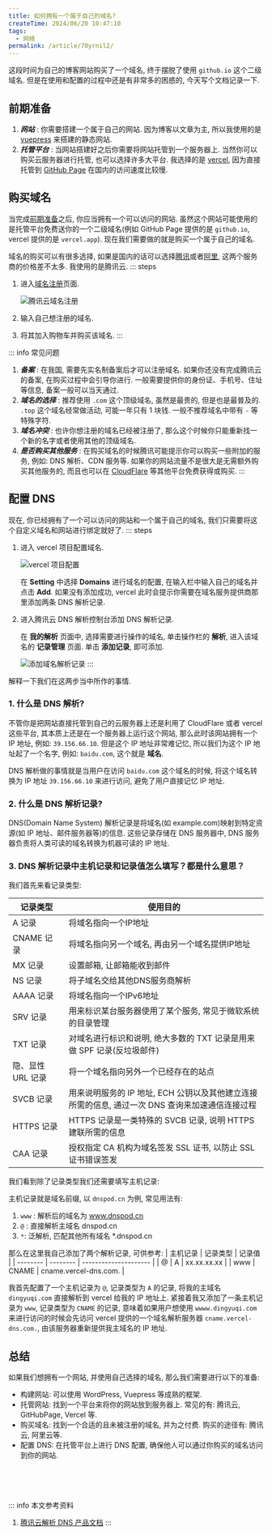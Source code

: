 ```yaml
---
title: 如何拥有一个属于自己的域名?
createTime: 2024/06/20 10:47:10
tags:
  - 网络
permalink: /article/70yrnil2/
---
```

这段时间为自己的博客网站购买了一个域名, 终于摆脱了使用 `github.io` 这个二级域名. 但是在使用和配置的过程中还是有非常多的困惑的, 今天写个文档记录一下.
<!-- more -->

## 前期准备
1. ***网站*** : 你需要搭建一个属于自己的网站. 因为博客以文章为主, 所以我使用的是 [vuepress](https://vuepress.vuejs.org/) 来搭建的静态网站.
2. ***托管平台*** : 当网站搭建好之后你需要将网站托管到一个服务器上. 当然你可以购买云服务器进行托管, 也可以选择许多大平台. 我选择的是 [vercel](https://vercel.com/), 因为直接托管到 [GitHub Page](https://docs.github.com/zh/pages/getting-started-with-github-pages) 在国内的访问速度比较慢.

## 购买域名
当完成[前期准备](/article/70yrnil2/#前期准备)之后, 你应当拥有一个可以访问的网站. 虽然这个网站可能使用的是托管平台免费送你的一个二级域名(例如 GitHub Page 提供的是 `github.io`, vercel 提供的是 `vercel.app`). 现在我们需要做的就是购买一个属于自己的域名.

域名的购买可以有很多选择, 如果是国内的话可以选择[腾讯](https://cloud.tencent.com/)或者[阿里](https://cn.aliyun.com/), 这两个服务商的价格差不太多. 我使用的是腾讯云.
::: steps
1. 进入[域名注册](https://dnspod.cloud.tencent.com/)页面.
   
      ![腾讯云域名注册](/illustration/sign-up-domain.png)
2. 输入自己想注册的域名. 
   
3. 将其加入购物车并购买该域名.
:::

::: info 常见问题
1. ***备案*** : 在我国, 需要先实名制备案后才可以注册域名. 如果你还没有完成腾讯云的备案, 在购买过程中会引导你进行. 一般需要提供你的身份证、手机号、住址等信息, 备案一般可以当天通过.
2. ***域名的选择*** : 推荐使用 `.com` 这个顶级域名, 虽然是最贵的, 但是也是最普及的. `.top` 这个域名经常做活动, 可能一年只有 1 块钱. 一般不推荐域名中带有 `-` 等特殊字符.
3. ***域名冲突*** : 也许你想注册的域名已经被注册了, 那么这个时候你只能重新找一个新的名字或者使用其他的顶级域名.
4. ***是否购买其他服务*** : 在购买域名的时候腾讯可能提示你可以购买一些附加的服务, 例如: DNS 解析、CDN 服务等. 如果你的网站流量不是很大是无需额外购买其他服务的, 而且也可以在 [CloudFlare](https://www.cloudflare.com/zh-cn/) 等其他平台免费获得或购买.
:::

## 配置 DNS
现在, 你已经拥有了一个可以访问的网站和一个属于自己的域名, 我们只需要将这个自定义域名和网站进行绑定就好了.
::: steps
1. 进入 vercel 项目配置域名.
   
      ![vercel 项目配置](/illustration/vercel-project-settings.png)

      在 **Setting** 中选择 **Domains** 进行域名的配置, 在输入栏中输入自己的域名并点击 **Add**. 如果没有添加成功, vercel 此时会提示你需要在域名服务提供商那里添加两条 DNS 解析记录.
2. 进入腾讯云 DNS 解析控制台添加 DNS 解析记录.
   
      在 **我的解析** 页面中, 选择需要进行操作的域名, 单击操作栏的 **解析**, 进入该域名的 **记录管理** 页面. 单击 **添加记录**, 即可添加.
      
      ![添加域名解析记录](/illustration/add-domain-dns.png)
:::

解释一下我们在这两步当中所作的事情.
### 1. 什么是 DNS 解析?
不管你是把网站直接托管到自己的云服务器上还是利用了 CloudFlare 或者 vercel 这些平台, 其本质上还是在一个服务器上运行这个网站, 那么此时该网站拥有一个 IP 地址, 例如: `39.156.66.10`. 但是这个 IP 地址非常难记忆, 所以我们为这个 IP 地址起了一个名字, 例如: `baidu.com`, 这个就是 **域名**.

DNS 解析做的事情就是当用户在访问 `baidu.com` 这个域名的时候, 将这个域名转换为 IP 地址 `39.156.66.10` 来进行访问, 避免了用户直接记忆 IP 地址.

### 2. 什么是 DNS 解析记录?
DNS(Domain Name System) 解析记录是将域名(如 example.com)映射到特定资源(如 IP 地址、邮件服务器等)的信息. 这些记录存储在 DNS 服务器中, DNS 服务器负责将人类可读的域名转换为机器可读的 IP 地址. 

### 3. DNS 解析记录中主机记录和记录值怎么填写？都是什么意思？
我们首先来看记录类型:

| 记录类型          | 使用目的                                                                                        |
| ----------------- | ----------------------------------------------------------------------------------------------- |
| A 记录            | 将域名指向一个IP地址                                                                            |
| CNAME 记录        | 将域名指向另一个域名, 再由另一个域名提供IP地址                                                  |
| MX 记录           | 设置邮箱, 让邮箱能收到邮件                                                                      |
| NS 记录           | 将子域名交给其他DNS服务商解析                                                                   |
| AAAA 记录         | 将域名指向一个IPv6地址                                                                          |
| SRV 记录          | 用来标识某台服务器使用了某个服务, 常见于微软系统的目录管理                                      |
| TXT 记录          | 对域名进行标识和说明, 绝大多数的 TXT 记录是用来做 SPF 记录(反垃圾邮件)                          |
| 隐、显性 URL 记录 | 将一个域名指向另外一个已经存在的站点                                                            |
| SVCB 记录         | 用来说明服务的 IP 地址, ECH 公钥以及其他建立连接所需的信息, 通过一次 DNS 查询来加速通信连接过程 |
| HTTPS 记录        | HTTPS 记录是一类特殊的 SVCB 记录, 说明 HTTPS 建联所需的信息                                     |
| CAA 记录          | 授权指定 CA 机构为域名签发 SSL 证书, 以防止 SSL 证书错误签发                                    |

我们看到除了记录类型我们还需要填写主机记录:

主机记录就是域名前缀, 以 `dnspod.cn` 为例, 常见用法有: 

1. `www` : 解析后的域名为 www.dnspod.cn
2. `@` : 直接解析主域名 dnspod.cn
3. `*`: 泛解析, 匹配其他所有域名 *.dnspod.cn

那么在这里我自己添加了两个解析记录, 可供参考:
| 主机记录 | 记录类型 | 记录值                |
| -------- | -------- | --------------------- |
| @        | A        | xx.xx.xx.xx           |
| www     | CNAME    | cname.vercel-dns.com. |

我首先配置了一个主机记录为 `@`, 记录类型为 `A` 的记录, 将我的主域名 `dingyuqi.com` 直接解析到 vercel 给我的 IP 地址上. 紧接着我又添加了一条主机记录为 `www`, 记录类型为 `CNAME` 的记录, 意味着如果用户想使用 `wwww.dingyuqi.com` 来进行访问的时候会先访问 vercel 提供的一个域名解析服务器 `cname.vercel-dns.com.`, 由该服务器重新提供我主域名的 IP 地址.

## 总结
如果我们想拥有一个网站, 并使用自己选择的域名, 那么我们需要进行以下的准备:

- 构建网站: 可以使用 WordPress, Vuepress 等成熟的框架.
- 托管网站: 找到一个平台来将你的网站放到服务器上. 常见的有: 腾讯云, GitHubPage, Vercel 等.
- 购买域名: 找到一个合适的且未被注册的域名, 并为之付费. 购买的途径有: 腾讯云, 阿里云等.
- 配置 DNS: 在托管平台上进行 DNS 配置, 确保他人可以通过你购买的域名访问到你的网站.


<br /><br /><br />

::: info 本文参考资料
1. [腾讯云解析 DNS 产品文档](https://cloud.tencent.com/document/product/302/38661)
:::